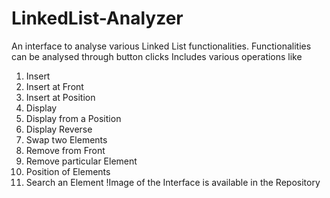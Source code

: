 # LinkedList-Analyzer
An interface to analyse various Linked List functionalities.
Functionalities can be analysed through button clicks
Includes various operations like
  1. Insert
  2. Insert at Front
  3. Insert at Position
  4. Display
  5. Display from a Position
  6. Display Reverse
  7. Swap two Elements
  8. Remove from Front
  9. Remove particular Element
  10. Position of Elements
  11. Search an Element
 !Image of the Interface is available in the Repository
  
